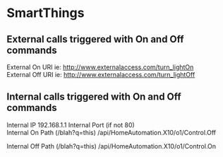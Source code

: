 # SmartThings

External calls triggered with On and Off commands
-------------------------------------------------
External On URI                   ie:  http://www.externalaccess.com/turn_lightOn	
External Off URI                  ie:  http://www.externalaccess.com/turn_lightOff

Internal calls triggered with On and Off commands
-------------------------------------------------
Internal IP                       192.168.1.1
Internal Port (if not 80)        
Internal On Path (/blah?q=this)	  /api/HomeAutomation.X10/o1/Control.Off

Internal Off Path (/blah?q=this)	/api/HomeAutomation.X10/o1/Control.On
